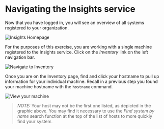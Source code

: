 # Navigating the Insights service

Now that you have logged in, you will see an overview of all systems
registered to your organization.

![Insights Homepage](/rhel-labs/scenarios/insights-workshop/assets/insights-homepage.png)

For the purposes of this exercise, you are working with a single machine
registered to the Insights service.  Click on the _Inventory_ link on
the left navigation bar.

![Navigate to Inventory](/rhel-labs/scenarios/insights-workshop/assets/insights-homepage-inventory-highlight.png)

Once you are on the Inventory page, find and click your hostname to pull up
information for your individual machine.  Recall in a previous step you
found your machine hostname with the `hostname` command.

![View your machine](/rhel-labs/scenarios/insights-workshop/assets/inventory-homepage.png)

>_NOTE:_ Your host may not be the first one listed, as depicted in the graphic above.  You may find it necessary to use the _Find system by name_ search function at the top of the list of hosts to more quickly find your system.


